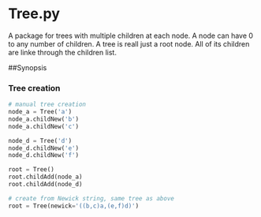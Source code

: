 # Tree.py
A package for trees with multiple children at each node.  A node can have 0 to any number of children. A tree is reall just a root node.  All of its children are linke through the children list.

##Synopsis
### Tree creation
```python
# manual tree creation
node_a = Tree('a')
node_a.childNew('b')
node_a.childNew('c')

node_d = Tree('d')
node_d.childNew('e')
node_d.childNew('f')

root = Tree()
root.childAdd(node_a)
root.childAdd(node_d)

# create from Newick string, same tree as above
root = Tree(newick='((b,c)a,(e,f)d)')
```

